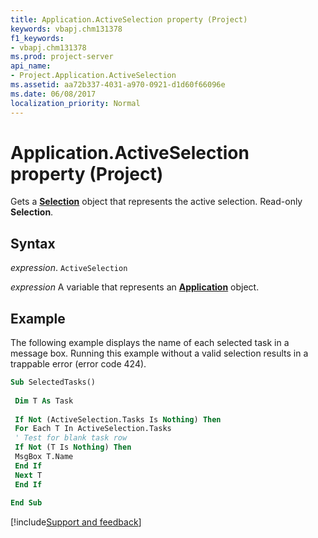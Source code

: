 ```yaml
---
title: Application.ActiveSelection property (Project)
keywords: vbapj.chm131378
f1_keywords:
- vbapj.chm131378
ms.prod: project-server
api_name:
- Project.Application.ActiveSelection
ms.assetid: aa72b337-4031-a970-0921-d1d60f66096e
ms.date: 06/08/2017
localization_priority: Normal
---
```



# Application.ActiveSelection property (Project)

Gets a  **[Selection](Project.Selection.md)** object that represents the active selection. Read-only **Selection**.


## Syntax

_expression_. `ActiveSelection`

_expression_ A variable that represents an **[Application](Project.Application.md)** object.


## Example

The following example displays the name of each selected task in a message box. Running this example without a valid selection results in a trappable error (error code 424).


```vb
Sub SelectedTasks() 
 
 Dim T As Task 
 
 If Not (ActiveSelection.Tasks Is Nothing) Then 
 For Each T In ActiveSelection.Tasks 
 ' Test for blank task row 
 If Not (T Is Nothing) Then 
 MsgBox T.Name 
 End If 
 Next T 
 End If 
 
End Sub
```

[!include[Support and feedback](~/includes/feedback-boilerplate.md)]